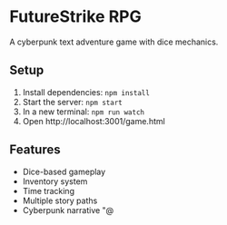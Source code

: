 # FutureStrike RPG

A cyberpunk text adventure game with dice mechanics.

## Setup
1. Install dependencies: `npm install`
2. Start the server: `npm start`
3. In a new terminal: `npm run watch`
4. Open http://localhost:3001/game.html

## Features
- Dice-based gameplay
- Inventory system
- Time tracking
- Multiple story paths
- Cyberpunk narrative
"@